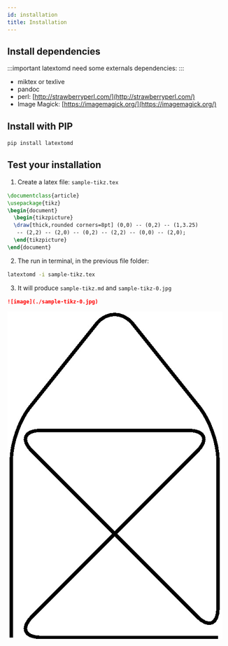 ```yaml
---
id: installation
title: Installation
---
```


## Install dependencies



:::important
latextomd need some externals dependencies:
:::

+ miktex or texlive
+ pandoc
+ perl: [http://strawberryperl.com/](http://strawberryperl.com/)
+ Image Magick: [https://imagemagick.org/](https://imagemagick.org/)

## Install with PIP

```bash
pip install latextomd
```

## Test your installation

1. Create a latex file: `sample-tikz.tex`

```latex
\documentclass{article}
\usepackage{tikz}
\begin{document}
  \begin{tikzpicture}
  \draw[thick,rounded corners=8pt] (0,0) -- (0,2) -- (1,3.25) 
   -- (2,2) -- (2,0) -- (0,2) -- (2,2) -- (0,0) -- (2,0);
  \end{tikzpicture}
\end{document}
```

2. The run in terminal, in the previous file folder: 

```bash
latextomd -i sample-tikz.tex
```

3. It will produce `sample-tikz.md` and `sample-tikz-0.jpg`

```md
![image](./sample-tikz-0.jpg)
```

![image](./sample-tikz-0.jpg)

